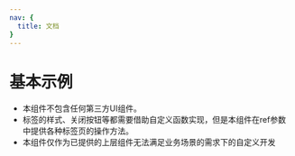 ```yaml
---
nav: {
  title: 文档
}
---
```

# 基本示例

<code src="@/components/demo/base.tsx"></code>

* 本组件不包含任何第三方UI组件。
* 标签的样式、关闭按钮等都需要借助自定义函数实现，但是本组件在ref参数中提供各种标签页的操作方法。
* 本组件仅作为已提供的上层组件无法满足业务场景的需求下的自定义开发
